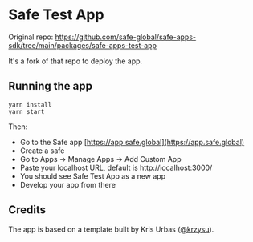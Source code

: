 # Safe Test App

Original repo: https://github.com/safe-global/safe-apps-sdk/tree/main/packages/safe-apps-test-app

It's a fork of that repo to deploy the app.

## Running the app

```
yarn install
yarn start
```

Then:

- Go to the Safe app [https://app.safe.global](https://app.safe.global)
- Create a safe
- Go to Apps -> Manage Apps -> Add Custom App
- Paste your localhost URL, default is http://localhost:3000/
- You should see Safe Test App as a new app
- Develop your app from there

## Credits

The app is based on a template built by Kris Urbas ([@krzysu](https://twitter.com/krzysu)).
